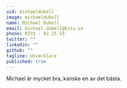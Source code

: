 ```yaml
---
uid: michaeldubell
image: michaeldubell
name: Michael Dubell
email: michael.dubell@kits.se
phone: 0733 - 03 25 53
twitter: ""
linkedin: ""
github: ""
tagline: Utvecklare
published: true
---
```


Michael är mycket bra, kanske en av det bästa.
